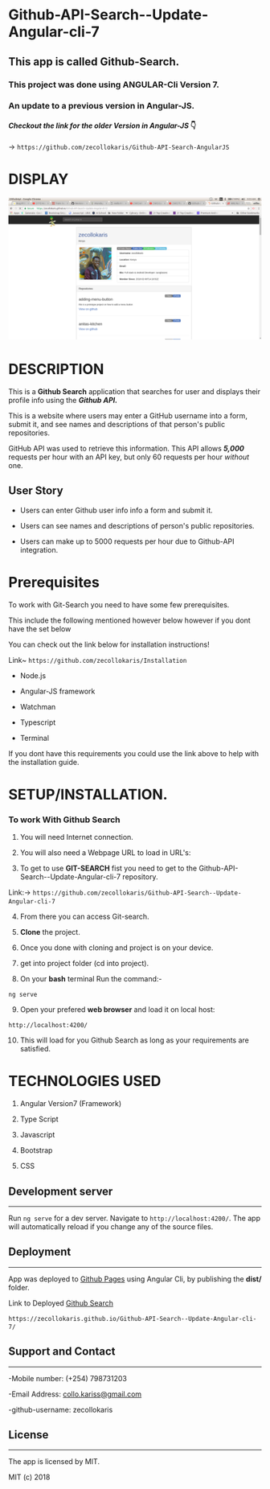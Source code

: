 # Github-API-Search--Update-Angular-cli-7

## This app is called Github-Search.

### **This project was done using ANGULAR-Cli Version 7.** 

### **An update to a previous version in Angular-JS.**

#### ***Checkout the link for the older Version in Angular-JS*** :point_down:

-> ```https://github.com/zecollokaris/Github-API-Search-AngularJS```

# DISPLAY

![](Spec.md/GithubSearch.png)

# DESCRIPTION

This is a **Github Search** application that searches for user and displays their profile info using the ***Github API.***

This is a website where users may enter a GitHub username into a form, submit it, and see names and descriptions of that person's public repositories. 

GitHub API was used to retrieve this information. This API allows ***5,000*** requests per hour with an API key, but only 60 requests per hour _without_ one.

## User Story

- Users can enter Github user info info a form and submit it.

- Users can see names and descriptions of person's public repositories.

- Users can make up to 5000 requests per hour due to Github-API integration.

# Prerequisites

To work with Git-Search you need to have some few prerequisites.

This include the following mentioned however below however if you dont have the set below

You can check out the link below for installation instructions!

Link~  ```https://github.com/zecollokaris/Installation```


- Node.js

- Angular-JS framework

- Watchman

- Typescript

- Terminal

If you dont have this requirements you could use the link above to help with the installation guide.

# **SETUP/INSTALLATION.**

### **To work With Github Search**

1. You will need Internet connection.

2. You will also need a Webpage URL to load in URL's:

3. To get to use **GIT-SEARCH** fist you need to get to the Github-API-Search--Update-Angular-cli-7 repository. 

Link:-> ```https://github.com/zecollokaris/Github-API-Search--Update-Angular-cli-7```

4. From there you can access Git-search.

5. **Clone** the project.

6. Once you done with cloning and project is on your device.

7. get into project folder (cd into project).

8. On your **bash** terminal Run the command:- 

```
ng serve
```

9. Open your prefered **web browser** and load it on local host:

```
http://localhost:4200/
```

10. This will load for you Github Search as long as your requirements are satisfied.


# TECHNOLOGIES USED

1. Angular Version7 (Framework)

2. Type Script

3. Javascript

4. Bootstrap

5. CSS

## Development server
---

Run `ng serve` for a dev server. Navigate to `http://localhost:4200/`. The app will automatically reload if you change any of the source files.

## Deployment
---

App was deployed to [Github Pages](https://pages.github.com/) using Angular Cli, by publishing the **dist/** folder.

Link to Deployed [Github Search](https://zecollokaris.github.io/Github-API-Search--Update-Angular-cli-7/)


```
https://zecollokaris.github.io/Github-API-Search--Update-Angular-cli-7/
```

## Support and Contact
---

-Mobile number: (+254) 798731203

-Email Address: collo.kariss@gmail.com

-github-username: zecollokaris

## License
---

The app is licensed by MIT.

MIT (c) 2018
